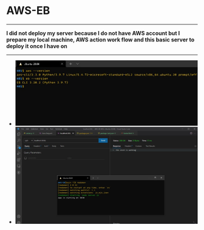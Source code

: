 # AWS-EB

---

**I did not deploy my server because I do not have AWS account but I prepare my local machine, AWS action work flow and this basic server to deploy it once I have on**

---

- ![a](installed.jpg)
- ![a](ss.jpg)
